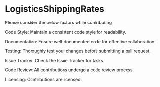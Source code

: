 # LogisticsShippingRates
Please consider the below factors while contributing
    
Code Style:
Maintain a consistent code style for readability.
    
Documentation:
Ensure well-documented code for effective collaboration.

Testing:
Thoroughly test your changes before submitting a pull request.

Issue Tracker:
Check the Issue Tracker for tasks.

Code Review:
All contributions undergo a code review process.

Licensing:
Contributions are licensed.

